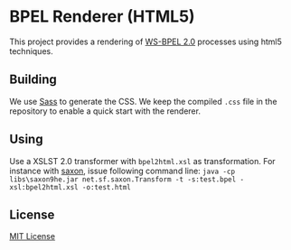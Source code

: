 # BPEL Renderer (HTML5)

This project provides a rendering of [WS-BPEL 2.0] processes using html5 techniques.

## Building

We use [Sass] to generate the CSS.
We keep the compiled `.css` file in the repository to enable a quick start with the renderer.

## Using
Use a XSLST 2.0 transformer with `bpel2html.xsl` as transformation.
For instance with [saxon], issue following command line:
`java -cp libs\saxon9he.jar net.sf.saxon.Transform -t -s:test.bpel -xsl:bpel2html.xsl -o:test.html`

## License

[MIT License]

  [WS-BPEL 2.0]: http://docs.oasis-open.org/wsbpel/2.0/wsbpel-v2.0.html
  [MIT License]: http://opensource.org/licenses/MIT
  [Sass]: http://sass-lang.com
  [saxon]: http://saxon.sourceforge.net/
